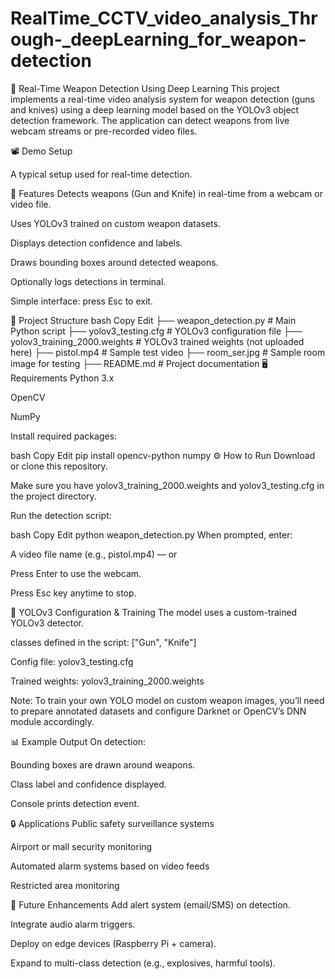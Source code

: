 # RealTime_CCTV_video_analysis_Through-_deepLearning_for_weapon-detection
🔫 Real-Time Weapon Detection Using Deep Learning
This project implements a real-time video analysis system for weapon detection (guns and knives) using a deep learning model based on the YOLOv3 object detection framework. The application can detect weapons from live webcam streams or pre-recorded video files.

📽️ Demo Setup

A typical setup used for real-time detection.

📌 Features
Detects weapons (Gun and Knife) in real-time from a webcam or video file.

Uses YOLOv3 trained on custom weapon datasets.

Displays detection confidence and labels.

Draws bounding boxes around detected weapons.

Optionally logs detections in terminal.

Simple interface: press Esc to exit.

📂 Project Structure
bash
Copy
Edit
├── weapon_detection.py          # Main Python script
├── yolov3_testing.cfg           # YOLOv3 configuration file
├── yolov3_training_2000.weights # YOLOv3 trained weights (not uploaded here)
├── pistol.mp4                   # Sample test video
├── room_ser.jpg                 # Sample room image for testing
├── README.md                    # Project documentation
🖥️ Requirements
Python 3.x

OpenCV

NumPy

Install required packages:

bash
Copy
Edit
pip install opencv-python numpy
⚙️ How to Run
Download or clone this repository.

Make sure you have yolov3_training_2000.weights and yolov3_testing.cfg in the project directory.

Run the detection script:

bash
Copy
Edit
python weapon_detection.py
When prompted, enter:

A video file name (e.g., pistol.mp4) — or

Press Enter to use the webcam.

Press Esc key anytime to stop.

📝 YOLOv3 Configuration & Training
The model uses a custom-trained YOLOv3 detector.

classes defined in the script: ["Gun", "Knife"]

Config file: yolov3_testing.cfg

Trained weights: yolov3_training_2000.weights

Note: To train your own YOLO model on custom weapon images, you’ll need to prepare annotated datasets and configure Darknet or OpenCV’s DNN module accordingly.

📊 Example Output
On detection:

Bounding boxes are drawn around weapons.

Class label and confidence displayed.

Console prints detection event.

🔒 Applications
Public safety surveillance systems

Airport or mall security monitoring

Automated alarm systems based on video feeds

Restricted area monitoring

📌 Future Enhancements
Add alert system (email/SMS) on detection.

Integrate audio alarm triggers.

Deploy on edge devices (Raspberry Pi + camera).

Expand to multi-class detection (e.g., explosives, harmful tools).
